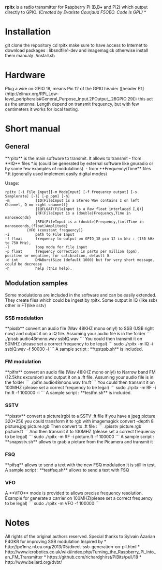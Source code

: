 **rpitx** is a radio transmitter for Raspberry Pi (B,B+ and PI2) which output directly to GPIO. 
*(Created by Evariste Courjaud F5OEO. Code is GPL)*
*
<h1> Installation </h1>
git clone the repository
cd rpitx
make sure to have access to Internet to download packages : libsndfile1-dev and imagemagick otherwise install them manualy
./install.sh

<h1>Hardware</h1>
Plug a wire on GPIO 18, means Pin 12 of the GPIO header ([header P1](http://elinux.org/RPi_Low-level_peripherals#General_Purpose_Input.2FOutput_.28GPIO.29)): this act as the antenna. Length depend on transmit frequency, but with few centimeters it works for local testing.

<h1>Short manual</h1>

<h2> General </h2>
**rpitx** is the main software to transmit. It allows to transmit 
	- from **IQ** files *.iq (could be generated by external software like gnuradio or by some few examples of modulations).
	- from **Frequency/Time** files *.ft (generally used implement easily digital modes)  

Usage:

    rpitx [-i File Input][-m ModeInput] [-f frequency output] [-s Samplerate] [-l] [-p ppm] [-h] 
    -m            {IQ(FileInput is a Stereo Wav contains I on left Channel, Q on right channel)}
                  {IQFLOAT(FileInput is a Raw float interlaced I,Q)}
                  {RF(FileInput is a (double)Frequency,Time in nanoseconds}
           	      {RFA(FileInput is a (double)Frequency,(int)Time in nanoseconds,(float)Amplitude}
    	      {VFO (constant frequency)}
    -i            path to File Input 
    -f float      frequency to output on GPIO_18 pin 12 in khz : (130 kHz to 750 MHz),
    -l            loop mode for file input
    -p float      frequency correction in parts per million (ppm), positive or negative, for calibration, default 0.
    -d int 	      DMABurstSize (default 1000) but for very short message, could be decrease
    -h            help (this help).
    
<h2> Modulation samples </h2>
Some modulations are included in the software and can be easily extended. They create files which could be ingest by rpitx.
Some output in IQ (like ssb) other in FT(like sstv)
<h3> SSB modulation </h3>
**pissb** convert an audio file (Wav 48KHZ mono only!) to SSB (USB right now) and output it on a IQ file.
Assuming your audio file is in the folder
```
./pissb audio48mono.wav ssbIQ.wav
```
You could then transmit it on 50MHZ (please set a correct frequency to be legal)
```
sudo ./rpitx -m IQ -i ssbIQ.wav -f 50000 -l
```
A sample script : **testssb.sh** is included.
<h3> FM modulation </h3>
**pifm** convert an audio file (Wav 48KHZ mono only!) to Narrow band FM (12.5khz excursion) and output it on a .ft file.
Assuming your audio file is in the folder
```
./pifm audio48mono.wav fm.ft
```
You could then transmit it on 100MHZ (please set a correct frequency to be legal)
```
sudo ./rpitx -m RF -i fm.ft -f 100000 -l
```
A sample script : **testfm.sh** is included.
<h3> SSTV </h3>
**pisstv** convert a picture(rgb) to a SSTV .ft file
if you have a jpeg picture 320*256 you could transform it to rgb with imagemagick
convert -depth 8 picture.jpg picture.rgb
Then convert to .ft file :
```
./pisstv picture.rgb picture.ft
```
And then transmit it to 100MHZ (please set a correct frequency to be legal)
```
sudo ./rpitx -m RF -i picture.ft -f 100000
```
A sample script : **snapsstv.sh** allows to grab a picture from the Picamera and transmit it
<h3> FSQ </h3>
**pifsq** allows to send a text with the new FSQ modulation
It is still in test.
A sample script : **testfsq.sh** allows to send a text with FSQ
<h3> VFO </h3>
A **VFO** mode is provided to allows precise frequency resolution.
Example for generate a carrier on 100MHZ(please set a correct frequency to be legal)
```
sudo ./rpitx -m VFO -f 100000
```
<h1> Notes </h1>
All rights of the original authors reserved.
Special thanks to Sylvain Azarian F4GKR for improving SSB modulation
Inspired by 
* http://pe1nnz.nl.eu.org/2013/05/direct-ssb-generation-on-pll.html
* http://www.icrobotics.co.uk/wiki/index.php/Turning_the_Raspberry_Pi_Into_an_FM_Transmitter
* https://github.com/richardghirst/PiBits/pull/18
* http://www.bellard.org/dvbt/



